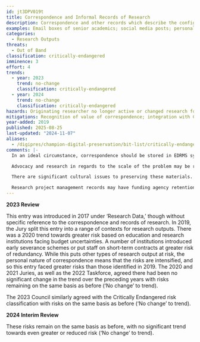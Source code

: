 ```yaml
---
id: jt3DPV019t
title: Correspondence and Informal Records of Research
description: Correspondence and other records which describe the configuration and delivery of research, but which are ancillary to the core research outputs, including reviews, drafts and correspondence between researchers.
examples: Email boxes of senior academics; social media posts; personal spaces on institutional networks
categories:
  - Research Outputs
threats:
  - Out of Band
classification: critically-endangered
imminence: 3
effort: 4
trends:
  - year: 2023
    trend: no-change
    classification: critically-endangered
  - year: 2024
    trend: no-change
    classification: critically-endangered
hazards: Originating researcher no longer active or changed research focus; staff on temporary contracts; dependence on single student or staff member; weak or fluid institutional commitment to subject matter; weak institutional commitment to data sharing; uncertainty over IPR or the presence of orphaned works; encryption
mitigations: Recognition of value of correspondence; integration with CRIS; routine use of EDRMS; documented and managed professionally; separation of personal and corporate identities
year-added: 2019
published: 2025-08-25
last-updated: "2024-11-07"
aliases:
  - /digipres/champion-digital-preservation/bit-list/critically-endangered/bitlist-correspondence-and-research-records
comments: |-
  In an ideal circumstance, correspondence should be stored in EDRMS systems separately from research data and subject to different retention schedules, i.e., 10-20 years. There may be challenges connecting the EDRMs holdings to the research data and vice versa.

  Advocacy and research in regards to the scale of the problem may be required to encourage academics to use EDRMs, for example, correspondence and integration with CRIS. Simplified tools and workflows to move data from CRIS to Repository to Preservation systems

  There are significant cultural issues to preserving these materials. Researchers may be unlikely to see the value in correspondence and other documents; these may be seen as ephemeral. There is also a risk to the preservation of correspondence through channels outside of the university email that may be harder to capture and preserve, such as Teams or WhatsApp. There should also be an encouragement to researchers to keep only what is needed and only for so long as the retention period requires. More often than not, records of correspondence will not require long-term preservation.

  Research project management records may have funding agency retention periods varying from 3 years to 10 years after the completion of the project for standard projects, to 20 years for more innovative projects, stretching to permanent retention to first-of-a-kind research. Advocating researchers to identify which group their records belong to, let alone get them to transfer different types of correspondence to a platform which has retention and preservation capability as part of it, is a massive task.
---
```

**2023 Review**

This entry was introduced in 2017 under ‘Research Data,’ though without specific reference to the correspondence and records of research. In 2019, the Jury split this entry into a range of contexts for research outputs. There was a 2020 trend towards greater risk based on education and research institutions facing budget uncertainties. A number of institutions introduced early severance schemes or put staff on short-term contracts at greater risk of redundancy. While this puts other types of research output at risk, the personal nature of correspondence means that the risks are intensified, and so this entry faced greater risks than those identified in 2019. The 2020 and 2021 Juries, as well as the 2022 Taskforce, agreed there had been no significant change in the trend over the preceding years with risks remaining on the same basis as before (‘No change’ to trend).

The 2023 Council similarly agreed with the Critically Endangered risk classification with risks on the same basis as before (‘No change’ to trend).

**2024 Interim Review**

These risks remain on the same basis as before, with no significant trend towards even greater or reduced risk (‘No change’ to trend).

